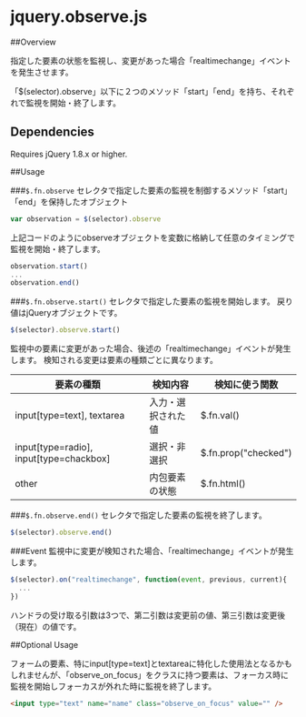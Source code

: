 jquery.observe.js
=================
##Overview

指定した要素の状態を監視し、変更があった場合「realtimechange」イベントを発生させます。

「$(selector).observe」以下に２つのメソッド「start」「end」を持ち、それぞれで監視を開始・終了します。

## Dependencies

Requires jQuery 1.8.x or higher.

##Usage

###`$.fn.observe`
セレクタで指定した要素の監視を制御するメソッド「start」「end」を保持したオブジェクト
```javascript
var observation = $(selector).observe
```
上記コードのようにobserveオブジェクトを変数に格納して任意のタイミングで監視を開始・終了します。
```javascript
observation.start()
...
observation.end()
```

###`$.fn.observe.start()`
セレクタで指定した要素の監視を開始します。
戻り値はjQueryオブジェクトです。
```javascript
$(selector).observe.start()
```
監視中の要素に変更があった場合、後述の「realtimechange」イベントが発生します。
検知される変更は要素の種類ごとに異なります。

要素の種類 | 検知内容 | 検知に使う関数
--- | --- | ---
input[type=text], textarea | 入力・選択された値 | $.fn.val()
input[type=radio], input[type=chackbox] | 選択・非選択 | $.fn.prop("checked")
other | 内包要素の状態 | $.fn.html()

###`$.fn.observe.end()`
セレクタで指定した要素の監視を終了します。
```javascript
$(selector).observe.end()
```

###Event
監視中に変更が検知された場合、「realtimechange」イベントが発生します。
```javascript
$(selector).on("realtimechange", function(event, previous, current){
  ...
})
```
ハンドラの受け取る引数は3つで、第二引数は変更前の値、第三引数は変更後（現在）の値です。

##Optional Usage

フォームの要素、特にinput[type=text]とtextareaに特化した使用法となるかもしれませんが、「observe_on_focus」をクラスに持つ要素は、フォーカス時に監視を開始しフォーカスが外れた時に監視を終了します。

```html
<input type="text" name="name" class="observe_on_focus" value="" />
```
